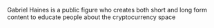 Gabriel Haines is a public figure who creates both short and long form content to educate people about the cryptocurrency space